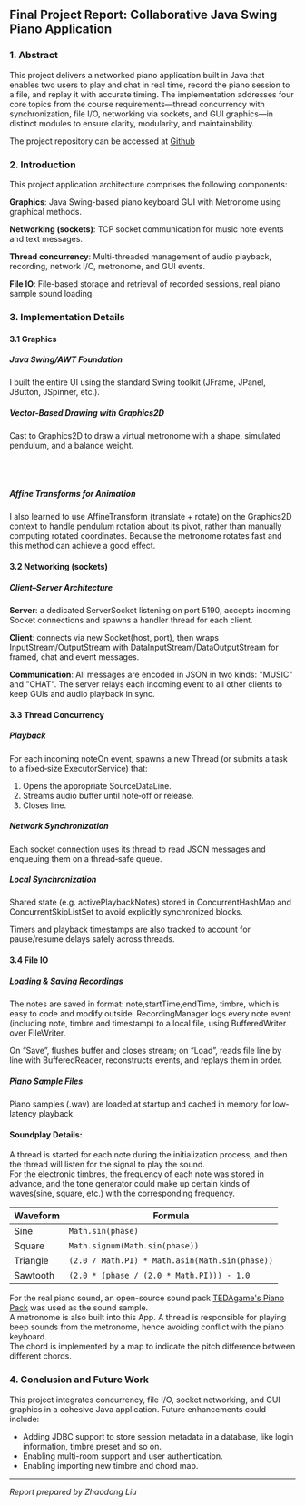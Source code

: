## Final Project Report: Collaborative Java Swing Piano Application

### 1. Abstract

This project delivers a networked piano application built in Java that enables two users to play and chat in real time, record the piano session to a file, and replay it with accurate timing. The implementation addresses four core topics from the course requirements—thread concurrency with synchronization, file I/O, networking via sockets, and GUI graphics—in distinct modules to ensure clarity, modularity, and maintainability.

The project repository can be accessed at [Github](https://github.com/zhaodong-liu/Java-Cooperating-Piano.git)

### 2. Introduction

This project application architecture comprises the following components:

**Graphics**: Java Swing-based piano keyboard GUI with Metronome using graphical methods.

**Networking (sockets)**: TCP socket communication for music note events and text messages.

**Thread concurrency**: Multi-threaded management of audio playback, recording, network I/O, metronome, and GUI events.

**File IO**: File-based storage and retrieval of recorded sessions, real piano sample sound loading.

### 3. Implementation Details
#### 3.1 Graphics
##### Java Swing/AWT Foundation
I built the entire UI using the standard Swing toolkit (JFrame, JPanel, JButton, JSpinner, etc.).
##### Vector-Based Drawing with Graphics2D
Cast to Graphics2D to draw a virtual metronome with a shape, simulated pendulum, and a balance weight. 

<br>

<br>

##### Affine Transforms for Animation
I also learned to use AffineTransform (translate + rotate) on the Graphics2D context to handle pendulum rotation about its pivot, rather than manually computing rotated coordinates. Because the metronome rotates fast and this method can achieve a good effect.

#### 3.2 Networking (sockets)
##### Client–Server Architecture
**Server**: a dedicated ServerSocket listening on port 5190; accepts incoming Socket connections and spawns a handler thread for each client.

**Client**: connects via new Socket(host, port), then wraps InputStream/OutputStream with DataInputStream/DataOutputStream for framed, chat and event messages.

**Communication**: All messages are encoded in JSON in two kinds: "MUSIC" and "CHAT". The server relays each incoming event to all other clients to keep GUIs and audio playback in sync.

#### 3.3 Thread Concurrency
##### Playback
For each incoming noteOn event, spawns a new Thread (or submits a task to a fixed‐size ExecutorService) that:

1. Opens the appropriate SourceDataLine.
2. Streams audio buffer until note‐off or release.
3. Closes line.

##### Network Synchronization
Each socket connection uses its thread to read JSON messages and enqueuing them on a thread‐safe queue.
##### Local Synchronization
Shared state (e.g. activePlaybackNotes) stored in ConcurrentHashMap and ConcurrentSkipListSet to avoid explicitly synchronized blocks.

Timers and playback timestamps are also tracked to account for pause/resume delays safely across threads.



#### 3.4 File IO
##### Loading & Saving Recordings
The notes are saved in format: note,startTime,endTime, timbre, which is easy to code and modify outside. RecordingManager logs every note event (including note, timbre and timestamp) to a local file, using BufferedWriter over FileWriter.

On “Save”, flushes buffer and closes stream; on “Load”, reads file line by line with BufferedReader, reconstructs events, and replays them in order.

##### Piano Sample Files
Piano samples (.wav) are loaded at startup and cached in memory for low‐latency playback. 




#### Soundplay Details: 
A thread is started for each note during the initialization process, and then the thread will listen for the signal to play the sound.
<br>
For the electronic timbres, the frequency of each note was stored in advance, and the tone generator could make up certain kinds of waves(sine, square, etc.) with the corresponding frequency. 

| Waveform | Formula                                        |
| -------- | ---------------------------------------------- |
| Sine     | `Math.sin(phase)`                              |
| Square   | `Math.signum(Math.sin(phase))`                 |
| Triangle | `(2.0 / Math.PI) * Math.asin(Math.sin(phase))` |
| Sawtooth | `(2.0 * (phase / (2.0 * Math.PI))) - 1.0`      |

For the real piano sound, an open-source sound pack [TEDAgame's Piano Pack](https://freesound.org/people/TEDAgame/packs/25405/) was used as the sound sample.
<br>
A metronome is also built into this App. A thread is responsible for playing beep sounds from the metronome, hence avoiding conflict with the piano keyboard.
<br>
The chord is implemented by a map to indicate the pitch difference between different chords.


### 4. Conclusion and Future Work

This project integrates concurrency, file I/O, socket networking, and GUI graphics in a cohesive Java application. Future enhancements could include:

* Adding JDBC support to store session metadata in a database, like login information, timbre preset and so on.
* Enabling multi-room support and user authentication.
* Enabling importing new timbre and chord map.

---

*Report prepared by Zhaodong Liu*
